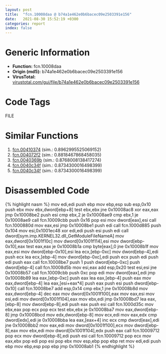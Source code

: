 ```yaml
---
layout: post
title:  "fcn.10008daa @ b74a1e462e0b6bacec09e2503391e156"
date:   2021-08-30 15:52:19 +0300
categories: report
index: false
---
```


# Generic Information
- **Function:** fcn.10008daa
- **Origin (md5):** b74a1e462e0b6bacec09e2503391e156
- **VirusTotal:** [virustotal.com/gui/file/b74a1e462e0b6bacec09e2503391e156][virustotal_ref]

# Code Tags
<span class="tag" id="FILE">FILE</span>


# Similar Functions

1. [fcn.00410374][similar_1_ref] (sim.: 0.8962995525069152)
2. [fcn.004072f2][similar_2_ref] (sim.: 0.8818467868458035)
3. [fcn.0040369b][similar_3_ref] (sim.: 0.8768008138417274)
4. [fcn.0040c34f][similar_4_ref] (sim.: 0.8734300016498399)
5. [fcn.0040c34f][similar_5_ref] (sim.: 0.8734300016498399)


# Disassembled Code

{% highlight nasm %}
mov edi,edi
push ebp
mov ebp,esp
sub esp,0x10
push ebx
mov ebx,dword[ebp+8]
test ebx,ebx
jne 0x10008ac8
xor eax,eax
jmp 0x10008be2
push esi
cmp ebx,2
je 0x10008ae9
cmp ebx,1
je 0x10008ae9
call fcn.10009cbb
push 0x16
pop esi
mov dword[eax],esi
call fcn.1000880d
mov eax,esi
jmp 0x10008be1
push edi
call fcn.1000d885
push 0x104
mov esi,0x1001ec48
xor edi,edi
push esi
push edi
call dword[sym.imp.KERNEL32.dll_GetModuleFileNameA]
mov eax,dword[0x1001f10c]
mov dword[0x1001f114],esi
mov dword[ebp-0x10],eax
test eax,eax
je 0x10008b1a
cmp byte[eax],0
jne 0x10008b1f
mov eax,esi
mov dword[ebp-0x10],esi
lea ecx,[ebp-0xc]
mov dword[ebp-4],edi
push ecx
lea ecx,[ebp-4]
mov dword[ebp-0xc],edi
push ecx
push edi
push edi
push eax
call fcn.10008be7
push 1
push dword[ebp-0xc]
push dword[ebp-4]
call fcn.10008d5b
mov esi,eax
add esp,0x20
test esi,esi
jne 0x10008b57
call fcn.10009cbb
push 0xc
pop edi
mov dword[eax],edi
jmp 0x10008b89
lea eax,[ebp-0xc]
push eax
lea eax,[ebp-4]
push eax
mov eax,dword[ebp-4]
lea eax,[esi+eax*4]
push eax
push esi
push dword[ebp-0x10]
call fcn.10008be7
add esp,0x14
cmp ebx,1
jne 0x10008b8d
mov eax,dword[ebp-4]
dec eax
mov dword[0x1001f100],eax
mov eax,esi
mov esi,edi
mov dword[0x1001f104],eax
mov ebx,edi
jmp 0x10008bd7
lea eax,[ebp-8]
mov dword[ebp-8],edi
push eax
push esi
call fcn.1000d35c
mov ebx,eax
pop ecx
pop ecx
test ebx,ebx
je 0x10008ba7
mov eax,dword[ebp-8]
jmp 0x10008bcd
mov edx,dword[ebp-8]
mov ecx,edi
mov eax,edx
cmp dword[edx],edi
je 0x10008bba
lea eax,[eax+4]
inc ecx
cmp dword[eax],edi
jne 0x10008bb2
mov eax,edi
mov dword[0x1001f100],ecx
mov dword[ebp-8],eax
mov ebx,edi
mov dword[0x1001f104],edx
push eax
call fcn.10009712
pop ecx
mov dword[ebp-8],edi
push esi
call fcn.10009712
pop ecx
mov eax,ebx
pop edi
pop esi
pop ebx
mov esp,ebp
pop ebp
ret 
mov edi,edi
push ebp
mov ebp,esp
pop ebp
jmp 0x10008ab1
{% endhighlight %}


[similar_1_ref]: /report/fcn.00410374@64e66e284dcd12bef07260fe06b1f0e9
[similar_2_ref]: /report/fcn.004072f2@8e7d8d161cdcb697942011baea931489
[similar_3_ref]: /report/fcn.0040369b@7bcc89a15d575deafd22288432159007
[similar_4_ref]: /report/fcn.0040c34f@617bd594ba13d0dcc08a315774c342d4
[similar_5_ref]: /report/fcn.0040c34f@b8b9b802e96d8e813c605554cf6f7018
[virustotal_ref]: https://www.virustotal.com/gui/file/b74a1e462e0b6bacec09e2503391e156